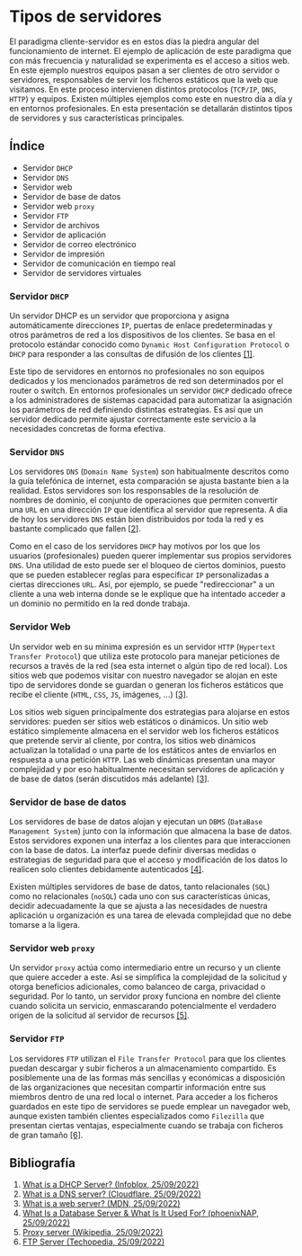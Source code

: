 # Tipos de servidores

El paradigma cliente-servidor es en estos días la piedra angular del funcionamiento de internet. El ejemplo de aplicación de este paradigma que con más frecuencia y naturalidad se experimenta es el acceso a sitios web. En este ejemplo nuestros equipos pasan a ser clientes de otro servidor o servidores, responsables de servir los ficheros estáticos que la web que visitamos. En este proceso intervienen distintos protocolos (`TCP/IP`, `DNS`, `HTTP`) y equipos. Existen múltiples ejemplos como este en nuestro día a día y en entornos profesionales. En esta presentación se detallarán distintos tipos de servidores y sus características principales.

## Índice

- Servidor `DHCP`
- Servidor `DNS`
- Servidor web
- Servidor de base de datos
- Servidor web `proxy`
- Servidor `FTP`
- Servidor de archivos
- Servidor de aplicación
- Servidor de correo electrónico
- Servidor de impresión
- Servidor de comunicación en tiempo real
- Servidor de servidores virtuales

### Servidor `DHCP`

Un servidor DHCP es un servidor que proporciona y asigna automáticamente direcciones `IP`, puertas de enlace predeterminadas y otros parámetros de red a los dispositivos de los clientes. Se basa en el protocolo estándar conocido como `Dynamic Host Configuration Protocol` o `DHCP` para responder a las consultas de difusión de los clientes [[1]](https://www.infoblox.com/glossary/dhcp-server/).

Este tipo de servidores en entornos no profesionales no son equipos dedicados y los mencionados parámetros de red son determinados por el router o switch. En entornos profesionales un servidor `DHCP` dedicado ofrece a los administradores de sistemas capacidad para automatizar la asignación los parámetros de red definiendo distintas estrategias. Es así que un servidor dedicado permite ajustar correctamente este servicio a la necesidades concretas de forma efectiva.

### Servidor `DNS`

Los servidores `DNS` (`Domain Name System`) son habitualmente descritos como la guía telefónica de internet, esta comparación se ajusta bastante bien a la realidad. Estos servidores son los responsables de la resolución de nombres de dominio, el conjunto de operaciones que permiten convertir una `URL` en una dirección `IP` que identifica al servidor que representa. A día de hoy los servidores `DNS` están bien distribuidos por toda la red y es bastante complicado que fallen [[2](https://www.cloudflare.com/learning/dns/what-is-a-dns-server/)].

Como en el caso de los servidores `DHCP` hay motivos por los que los usuarios (profesionales) pueden querer implementar sus propios servidores `DNS`. Una utilidad de esto puede ser el bloqueo de ciertos dominios, puesto que se pueden establecer reglas para especificar `IP` personalizadas a ciertas direcciones `URL`. Así, por ejemplo, se puede "redireccionar" a un cliente a una web interna donde se le explique que ha intentado acceder a un dominio no permitido en la red donde trabaja.

### Servidor Web

Un servidor web en su mínima expresión es un servidor `HTTP` (`Hypertext Transfer Protocol`) que utiliza este protocolo para manejar peticiones de recursos a través de la red (sea esta internet o algún tipo de red local). Los sitios web que podemos visitar con nuestro navegador se alojan en este tipo de servidores donde se guardan o generan los ficheros estáticos que recibe el cliente (`HTML`, `CSS`, `JS`, imágenes, ...) [[3]](https://developer.mozilla.org/en-US/docs/Learn/Common_questions/What_is_a_web_server).

Los sitios web siguen principalmente dos estrategias para alojarse en estos servidores: pueden ser sitios web estáticos o dinámicos. Un sitio web estático simplemente almacena en el servidor web los ficheros estáticos que pretende servir al cliente, por contra, los sitios web dinámicos actualizan la totalidad o una parte de los estáticos antes de enviarlos en respuesta a una petición `HTTP`. Las web dinámicas presentan una mayor complejidad y por eso habitualmente necesitan servidores de aplicación y de base de datos (serán discutidos más adelante) [[3]](https://developer.mozilla.org/en-US/docs/Learn/Common_questions/What_is_a_web_server).

### Servidor de base de datos

Los servidores de base de datos alojan y ejecutan un `DBMS` (`DataBase Management System`) junto con la información que almacena la base de datos. Estos servidores exponen una interfaz a los clientes para que interaccionen con la base de datos. La interfaz puede definir diversas medidas o estrategias de seguridad para que el acceso y modificación de los datos lo realicen solo clientes debidamente autenticados [[4]](https://phoenixnap.com/kb/what-is-a-database-server).

Existen múltiples servidores de base de datos, tanto relacionales (`SQL`) como no relacionales (`noSQL`) cada uno con sus características únicas, decidir adecuadamente la que se ajusta a las necesidades de nuestra aplicación u organización es una tarea de elevada complejidad que no debe tomarse a la ligera.

### Servidor web `proxy`

Un servidor `proxy` actúa como intermediario entre un recurso y un cliente que quiere acceder a este. Así se simplifica la complejidad de la solicitud y otorga beneficios adicionales, como balanceo de carga, privacidad o seguridad. Por lo tanto, un servidor proxy funciona en nombre del cliente cuando solicita un servicio, enmascarando potencialmente el verdadero origen de la solicitud al servidor de recursos [[5]](https://en.wikipedia.org/wiki/Proxy_server).

### Servidor `FTP`

Los servidores `FTP` utilizan el `File Transfer Protocol` para que los clientes puedan descargar y subir ficheros a un almacenamiento compartido. Es posiblemente una de las formas más sencillas y económicas a disposición de las organizaciones que necesitan compartir información entre sus miembros dentro de una red local o internet. Para acceder a los ficheros guardados en este tipo de servidores se puede emplear un navegador web, aunque existen también clientes especializados como `Filezilla` que presentan ciertas ventajas, especialmente cuando se trabaja con ficheros de gran tamaño [[6]](https://www.techopedia.com/definition/26108/ftp-server).

## Bibliografía

1. [What is a DHCP Server? (Infoblox, 25/09/2022)](https://www.infoblox.com/glossary/dhcp-server/)
2. [What is a DNS server? (Cloudflare, 25/09/2022)](https://www.cloudflare.com/learning/dns/what-is-a-dns-server/)
3. [What is a web server? (MDN, 25/09/2022)](https://developer.mozilla.org/en-US/docs/Learn/Common_questions/What_is_a_web_server)
4. [What Is a Database Server & What Is It Used For? (phoenixNAP, 25/09/2022)](https://phoenixnap.com/kb/what-is-a-database-server)
5. [Proxy server (Wikipedia, 25/09/2022)](https://en.wikipedia.org/wiki/Proxy_server)
6. [FTP Server (Techopedia, 25/09/2022)](https://www.techopedia.com/definition/26108/ftp-server)
